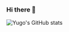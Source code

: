 ### Hi there 👋

![Yugo's GitHub stats](https://github-readme-stats.vercel.app/api?username=yugoccp&show_icons=true&theme=radical)

